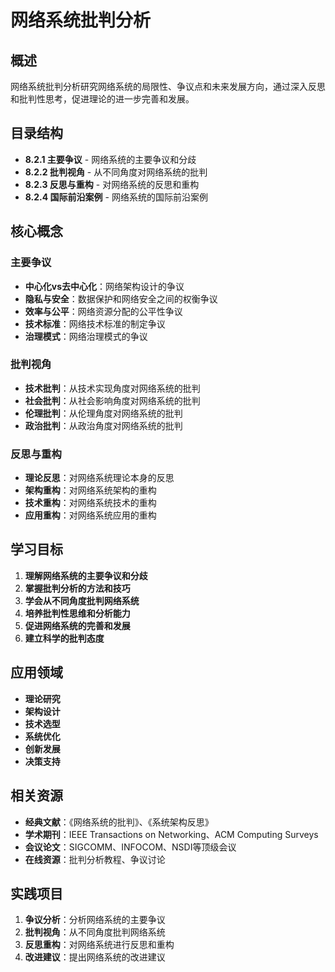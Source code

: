 # 网络系统批判分析

## 概述

网络系统批判分析研究网络系统的局限性、争议点和未来发展方向，通过深入反思和批判性思考，促进理论的进一步完善和发展。

## 目录结构

- **8.2.1 主要争议** - 网络系统的主要争议和分歧
- **8.2.2 批判视角** - 从不同角度对网络系统的批判
- **8.2.3 反思与重构** - 对网络系统的反思和重构
- **8.2.4 国际前沿案例** - 网络系统的国际前沿案例

## 核心概念

### 主要争议

- **中心化vs去中心化**：网络架构设计的争议
- **隐私与安全**：数据保护和网络安全之间的权衡争议
- **效率与公平**：网络资源分配的公平性争议
- **技术标准**：网络技术标准的制定争议
- **治理模式**：网络治理模式的争议

### 批判视角

- **技术批判**：从技术实现角度对网络系统的批判
- **社会批判**：从社会影响角度对网络系统的批判
- **伦理批判**：从伦理角度对网络系统的批判
- **政治批判**：从政治角度对网络系统的批判

### 反思与重构

- **理论反思**：对网络系统理论本身的反思
- **架构重构**：对网络系统架构的重构
- **技术重构**：对网络系统技术的重构
- **应用重构**：对网络系统应用的重构

## 学习目标

1. **理解网络系统的主要争议和分歧**
2. **掌握批判分析的方法和技巧**
3. **学会从不同角度批判网络系统**
4. **培养批判性思维和分析能力**
5. **促进网络系统的完善和发展**
6. **建立科学的批判态度**

## 应用领域

- **理论研究**
- **架构设计**
- **技术选型**
- **系统优化**
- **创新发展**
- **决策支持**

## 相关资源

- **经典文献**：《网络系统的批判》、《系统架构反思》
- **学术期刊**：IEEE Transactions on Networking、ACM Computing Surveys
- **会议论文**：SIGCOMM、INFOCOM、NSDI等顶级会议
- **在线资源**：批判分析教程、争议讨论

## 实践项目

1. **争议分析**：分析网络系统的主要争议
2. **批判视角**：从不同角度批判网络系统
3. **反思重构**：对网络系统进行反思和重构
4. **改进建议**：提出网络系统的改进建议
